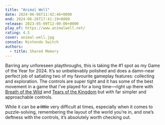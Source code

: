 ```yaml
---
title: "Animal Well"
date: 2024-06-06T11:42:46+0800
end: 2024-06-26T17:41:19+0800
release: 2023-05-09T12:00:00+0000
play_of: https://www.animalwell.net/
rating: 4.5
cover: animal-well.jpg
console: Nintendo Switch
authors:
  - title: Shared Memory
---
```


Barring any unforeseen playthroughs, this is taking the #1 spot as my Game of the Year for 2024. It’s so unbelievably polished and does a damn-near perfect job of satiating two of my favourite gameplay features: collecting and exploration. The controls are super tight and it has some of the best movement in a game that I’ve played for a long time—right up there with [Breath of the Wild](/game/breath-of-the-wild/) and [Tears of the Kingdom](/game/tears-of-the-kingdom/) but with far simpler and approachable controls.

While it can be <s>a little</s> very difficult at times, especially when it comes to puzzle-solving, remembering the layout of the world you’re in, and one’s deftness with the controls, it’s absolutely worth checking out.
